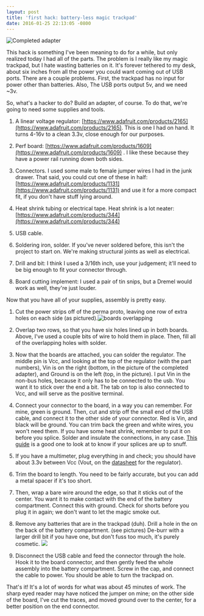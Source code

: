 ```yaml
---
layout: post
title: 'first hack: battery-less magic trackpad'
date: 2016-01-25 22:13:05 -0800
---
```


![Completed adapter](http://photomattmills.com/images/trackpad-hax/0002.jpg)

This hack is something I've been meaning to do for a while, but only realized today I had all of the parts. The problem is I really like my magic trackpad, but I hate wasting batteries on it. It's forever tethered to my desk, about six inches from all the power you could want coming out of USB ports. There are a couple problems. First, the trackpad has no input for power other than batteries. Also, The USB ports output 5v, and we need ~3v.

So, what's a hacker to do? Build an adapter, of course. To do that, we're going to need some supplies and tools.

1. A linear voltage regulator: [https://www.adafruit.com/products/2165](https://www.adafruit.com/products/2165). This is one I had on hand. It turns 4-16v to a clean 3.3v, close enough for our purposes.

2. Perf board: [https://www.adafruit.com/products/1609](https://www.adafruit.com/products/1609) . I like these because they have a power rail running down both sides.

3. Connectors. I used some male to female jumper wires I had in the junk drawer. That said, you could cut one of these in half: [https://www.adafruit.com/products/1131](https://www.adafruit.com/products/1131) and use it for a more compact fit, if you don't have stuff lying around.

4. Heat shrink tubing or electrical tape. Heat shrink is a lot neater: [https://www.adafruit.com/products/344](https://www.adafruit.com/products/344)

4. USB cable.

4. Soldering iron, solder. If you've never soldered before, this isn't the project to start on. We're making structural joints as well as electrical.  

5. Drill and bit: I think I used a 3/16th inch, use your judgement; it'll need to be big enough to fit your connector through.

6. Board cutting implement: I used a pair of tin snips, but a Dremel would work as well, they're just louder.

Now that you have all of your supplies, assembly is pretty easy.

1. Cut the power strips off of the perma proto, leaving one row of extra holes on each side (as pictured).![boards overlapping](http://photomattmills.com/images/trackpad-hax/0003.jpg)

2. Overlap two rows, so that you have six holes lined up in both boards. Above, I've used a couple bits of wire to hold them in place. Then, fill all of the overlapping holes with solder.

3. Now that the boards are attached, you can solder the regulator. The middle pin is Vcc, and looking at the top of the regulator (with the part numbers), Vin is on the right (bottom, in the picture of the completed adapter), and Ground is on the left (top, in the picture). I put Vin in the non-bus holes, because it only has to be connected to the usb. You want it to stick over the end a bit. The tab on top is also connected to Vcc, and will serve as the positive terminal.

4. Connect your connector to the board, in a way you can remember. For mine, green is ground. Then, cut and strip off the small end of the USB cable, and connect it to the other side of your connector. Red is Vin, and black will be ground. You can trim back the green and white wires, you won't need them. If you have some heat shrink, remember to put it on before you splice. Solder and insulate the connections, in any case. [This guide](http://makezine.com/2012/02/28/how-to-splice-wire-to-nasa-standards/) is a good one to look at to know if your splices are up to snuff.

5. If you have a multimeter, plug everything in and check; you should have about 3.3v between Vcc (Vout, on the [datasheet](https://www.adafruit.com/images/product-files/2165/LD1117.pdf) for the regulator).

5. Trim the board to length. You need to be fairly accurate, but you can add a metal spacer if it's too short.

5. Then, wrap a bare wire around the edge, so that it sticks out of the center. You want it to make contact with the end of the battery compartment. Connect this with ground. Check for shorts before you plug it in again; we don't want to let the magic smoke out.

6. Remove any batteries that are in the trackpad (duh). Drill a hole in the on the back of the battery compartment. (see pictures) De-burr with a larger drill bit if you have one, but don't fuss too much, it's purely cosmetic. ![](http://photomattmills.com/images/trackpad-hax/0001.jpg)

7. Disconnect the USB cable and feed the connector through the hole. Hook it to the board connector, and then gently feed the whole assembly into the battery compartment. Screw in the cap, and connect the cable to power. You should be able to turn the trackpad on.

That's it! It's a lot of words for what was about 45 minutes of work. The sharp eyed reader may have noticed the jumper on mine; on the other side of the board, I've cut the traces, and moved ground over to the center, for a better position on the end connector.
